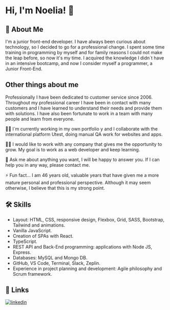 # Hi, I'm Noelia! 👋


## 🚀 About Me

I'm a junior front-end developer. I have always been curious about technology, so I decided to go for a professional change. I spent some time training in programming by myself and for family reasons I could not make the leap before, so now it's my time. I acquired the knowledge I didn´t have in an intensive bootcamp, and now I consider myself a programmer, a Junior Front-End.


## Other things about me

Professionally I have been dedicated to customer service since 2006. Throughout my professional career I have been in contact with many customers and I have learned to understand their needs and provide them with solutions. I have also been fortunate to work in a team with many people and learn from everyone.

👩‍💻 I´m currently working in my own portfolio y and I collaborate with the international platform Utest, doing manual QA work for websites and apps.

👯‍♀️ I would like to work with any company that gives me the opportunity to grow. My goal is to work as a web developer and keep learning.

💬 Ask me about anything you want, I will be happy to answer you. If I can help you in any way, please contact me.

⚡️ Fun fact...
I am 46 years old, valuable years that have given me a more mature personal and professional perspective. Although it may seem otherwise, I believe that this is my strong point.


## 🛠 Skills

- Layout: HTML, CSS, responsive design, Flexbox, Grid, SASS, Bootstrap, Tailwind and animations.
- Vanilla JavaScript.
- Creation of SPAs with React.
- TypeScript.
- REST API and Back-End programming: applications with Node JS, Express.
- Databases: MySQL and Mongo DB.
- GitHub, VS Code, Terminal, Slack, Zeplin.
- Experience in project planning and development: Agile philosophy and Scrum framework.


## 🔗 Links

[![linkedin](https://img.shields.io/badge/linkedin-0A66C2?style=for-the-badge&logo=linkedin&logoColor=white)](https://www.linkedin.com/in/noelia-abascal-cabrera/)
